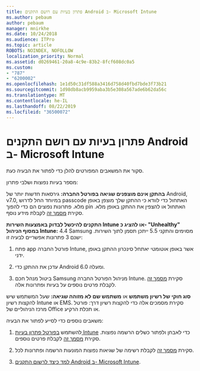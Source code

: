 ```yaml
---
title: פתרון בעיות עם רושם התקנים Android ב- Microsoft Intune
ms.author: pebaum
author: pebaum
manager: mnirkhe
ms.date: 10/24/2018
ms.audience: ITPro
ms.topic: article
ROBOTS: NOINDEX, NOFOLLOW
localization_priority: Normal
ms.assetid: d0269461-20a8-4c9e-83b2-8fcf608dc0a5
ms.custom:
- "787"
- "6200002"
ms.openlocfilehash: 1e1d50c31df588a3416d758d40fbd7bde3f73b21
ms.sourcegitcommit: 1d98db8acb9959aba3b5e308a567ade6b62da56c
ms.translationtype: MT
ms.contentlocale: he-IL
ms.lasthandoff: 08/22/2019
ms.locfileid: "36500072"
---
```

# <a name="troubleshoot-issues-with-enrolling-android-devices-in-microsoft-intune"></a>פתרון בעיות עם רושם התקנים Android ב- Microsoft Intune

סקור את המשאבים המפורטים להלן כדי לפתור את הבעיה כעת.
  
מספר בעיות נפוצות ושלבי פתרון:
  
 **בהתקן אינם מוצפנים שגיאה בפורטל החברה:** גירסאות חדשות יותר של Android, v7.0, במיוחד החל לדרוש passcode האתחול כדי לוודא כי ההתקן שלך מוצפן באופן מלא. פתרונות נפוצים הם כדי להפוך pin האתחול או להצפין את ההתקן באופן מלא. סקירת [מסמך זה](https://docs.microsoft.com/intune-user-help/your-device-appears-encrypted-but-cp-says-otherwise-android) לקבלת מידע נוסף.
  
 **התקנים להיכשל לבדוק באמצעות השירות Intune או להציג כ- "Unhealthy" במסוף הניהול Intune:** 4.4 Samsung מסוימים והתקני 5.5 ייתכן תסמן לתוך השירות. ישנם 3 פתרונות אפשריים לבעיה זו:
  
1. פתח app פורטל החברה Intune, אשר באופן אוטומטי יאתחל סינכרון ההתקן באופן ידני.

2. עדכן את ההתקן כדי Android 6.0 ומעלה.

3. ביטול מנהל חכם Samsung מניהול הפורטל החברה Intune. סקירת [מסמך זה](https://docs.microsoft.com/intune-classic/troubleshoot/troubleshoot-device-enrollment-in-intune#devices-fail-to-check-in-with-the-intune-service-and-display-as-unhealthy-in-the-intune-admin-console) לקבלת פרטים נוספים על בעיות ופתרונות אלה.

 **סוג חוקי של רשיון משתמש** או **משתמש שם לא מזוהה שגיאה:** שעל המשתמש שיש להקצות רשיון Intune או EMS. סקירת מסמכים אלה כדי להקצות רשיון דרך: פורטל מרכז הניהוליים של Office או תכלת הרקיע.
  
משאבים נוספים כדי לסייע לפתור את הבעיה:
  
1. להשתמש [בפורטל פתרון בעיות Intune](https://devicemanagement.microsoft.com/#blade/Microsoft_Intune_DeviceSettings/TroubleshootBlade) כדי לאבחן ולפתור כשלים הרשמה נפוצות. סקירת [מסמך זה](https://docs.microsoft.com/intune/help-desk-operators) לקבלת פרטים נוספים.

2. סקירת [מסמך זה](https://docs.microsoft.com/intune-classic/Troubleshoot/troubleshoot-device-enrollment-in-intune) לקבלת רשימה של שגיאות נפוצות המונעות הרשמה ופתרונות לכל.

3. [למד כיצד לרשום התקנים Android ב- Microsoft Intune](https://docs.microsoft.com/intune/android-enroll).
